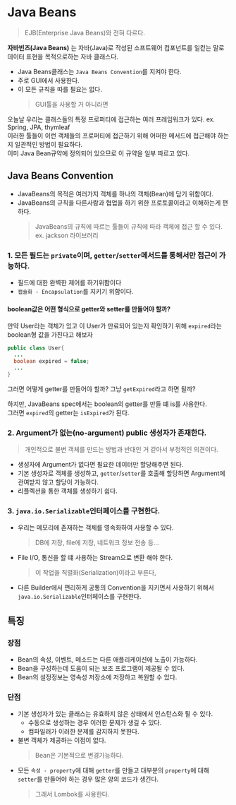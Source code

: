 # Java Beans
> EJB(Enterprise Java Beans)와 전혀 다르다.

**자바빈즈(Java Beans)** 는 자바(Java)로 작성된 소프트웨어 컴포넌트를 일컫는 말로 데이터 표현을 목적으로하는 자바 클래스다.
- Java Beans클래스는 `Java Beans Convention`를 지켜야 한다.
- 주로 GUI에서 사용한다.
- 이 모든 규칙을 따를 필요는 없다.
  > GUI툴을 사용할 거 아니라면
 
오늘날 우리는 클래스들의 특정 프로퍼티에 접근하는 여러 프레임워크가 있다. ex. Spring, JPA, thymleaf  
이러한 툴들이 이런 객체들의 프로퍼티에 접근하기 위해 어떠한 메서드에 접근해야 하는지 일관적인 방법이 필요하다.  
이미 Java Bean규약에 정의되어 있으므로 이 규약을 일부 따르고 있다.

## Java Beans Convention
- JavaBeans의 목적은 여러가지 객체를 하나의 객체(Bean)에 담기 위함이다.
- JavaBeans의 규칙을 다른사람과 협업을 하기 위한 프로토콜이라고 이해하는게 편하다.
  > JavaBeans의 규칙에 따르는 툴들이 규칙에 따라 객체에 접근 할 수 있다. ex. jackson 라이브러리


### 1. 모든 필드는 `private`이며, `getter`/`setter`메서드를 통해서만 접근이 가능하다.
- 필드에 대한 완벽한 제어를 하기위함이다
- `캡슐화 - Encapsulation`를 지키기 위함이다.

#### boolean값은 어떤 형식으로 getter와 setter를 만들어야 할까?
만약 User라는 객체가 있고 이 User가 만료되어 있는지 확인하기 위해 `expired`라는 boolean형 값을 가진다고 해보자
```java
public class User{
  ...
  boolean expired = false;
  ...
}
```
그러면 어떻게 getter를 만들어야 할까? 그냥 `getExpired`라고 하면 될까?

하지만, JavaBeans spec에서는 boolean의 getter를 만들 떄 is를 사용한다.   
그러면 `expired`의 getter는 `isExpired`가 된다.

### 2. Argument가 없는(no-argument) public 생성자가 존재한다.
> 개인적으로 불변 객체를 만드는 방법과 반대인 거 같아서 부정적인 의견이다. 
- 생성자에 Argument가 없다면 필요한 데이터만 할당해주면 된다.
- 기본 생성자로 객체를 생성하고, `getter`/`setter`를 호출해 할당하면 Argument에 관여받지 않고 할당이 가능하다.
- 리플렉션을 통한 객체를 생성하기 쉽다.

### 3. `java.io.Serializable`인터페이스를 구현한다. 
- 우리는 메모리에 존재하는 객체를 영속화하여 사용할 수 있다.
  > DB에 저장, file에 저장, 네트워크 정보 전송 등...
- File I/O, 통신을 할 떄 사용하는 Stream으로 변환 해야 한다.
  > 이 작업을 직렬화(Serialization)이라고 부른다,
- 다른 Builder에서 편리하게 공통의 Convention을 지키면서 사용하기 위해서 `java.io.Serializable`인터페이스를 구현한다.

## 특징

### 장점
- Bean의 속성, 이벤트, 메소드는 다른 애플리케이션에 노출이 가능하다.
- Bean을 구성하는데 도움이 되는 보조 프로그램이 제공될 수 있다.
- Bean의 설정정보는 영속성 저장소에 저장하고 복원할 수 있다.

### 단점
- 기본 생성자가 있는 클래스는 유효하지 않은 상태에서 인스턴스화 될 수 있다.
    - 수동으로 생성하는 경우 이러한 문제가 생길 수 있다.
    - 컴파일러가 이러한 문제를 감지하지 못한다.
- 불변 객체가 제공하는 이점이 없다.
  > Bean은 기본적으로 변경가능하다.
- 모든 `속성 - property`에 대해 `getter`를 만들고 대부분의 `property`에 대해 `setter`를 만들어야 하는 경우 많은 양의 코드가 생긴다.
  > 그래서 Lombok를 사용한다.
